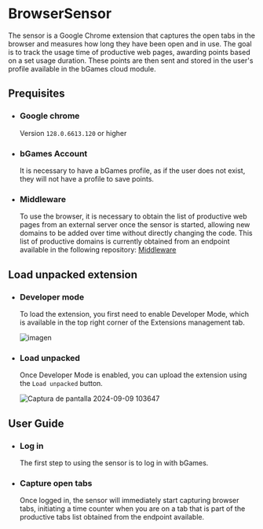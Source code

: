 # BrowserSensor
The sensor is a Google Chrome extension that captures the open tabs in the browser and measures how long they have been open and in use. The goal is to track the usage time of productive web pages, awarding points based on a set usage duration. These points are then sent and stored in the user's profile available in the bGames cloud module.

## Prequisites
* ### **Google chrome**
    Version `128.0.6613.120` or higher

* ### **bGames Account**
    It is necessary to have a bGames profile, as if the user does not exist, they will not have a profile to save points.
  
* ### **Middleware**
    To use the browser, it is necessary to obtain the list of productive web pages from an external server once the sensor is started, allowing new domains to be added over time without directly changing the code. This list of productive domains is currently obtained from an endpoint available in the following repository: [Middleware](https://github.com/clmunozm/Middleware-bGames)
   

## Load unpacked extension
* ### **Developer mode**
    To load the extension, you first need to enable Developer Mode, which is available in the top right corner of the Extensions management tab.
    
    ![imagen](https://github.com/user-attachments/assets/3497b3e4-60f1-4667-86de-99e0fcfb3c55)
  
* ### **Load unpacked**
    Once Developer Mode is enabled, you can upload the extension using the `Load unpacked` button.
    
    ![Captura de pantalla 2024-09-09 103647](https://github.com/user-attachments/assets/c92bda0f-f477-4b17-b9e5-6bcf1919ae17)

## User Guide
* ### **Log in**
    The first step to using the sensor is to log in with bGames.

* ### **Capture open tabs**
    Once logged in, the sensor will immediately start capturing browser tabs, initiating a time counter when you are on a tab that is part of the productive tabs list obtained from the endpoint available.
